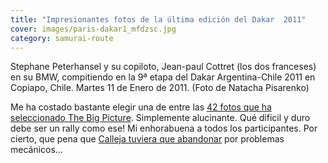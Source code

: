 ```yaml
---
title: "Impresionantes fotos de la última edición del Dakar  2011"
cover: images/paris-dakar1_mfdzsc.jpg
category: samurai-route
---
```


Stephane Peterhansel y su copiloto, Jean-paul Cottret (los dos franceses) en su BMW, compitiendo en la 9ª etapa del Dakar Argentina-Chile 2011 en Copiapo, Chile. Martes 11 de Enero de 2011. (Foto de Natacha Pisarenko)</span>

Me ha costado bastante elegir una de entre las [42 fotos que ha seleccionado The Big Picture](http://www.boston.com/bigpicture/2011/01/dakar_2011.html). Simplemente alucinante. Qué dificil y duro debe ser un rally como ese! Mi enhorabuena a todos los participantes. Por cierto, que pena que [Calleja tuviera que abandonar](http://www.elmundo.es/elmundo/2011/01/11/television/1294772382.html) por problemas mecánicos…
